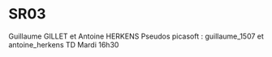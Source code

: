 # SR03

Guillaume GILLET et Antoine HERKENS
Pseudos picasoft : guillaume_1507 et antoine_herkens
TD Mardi 16h30